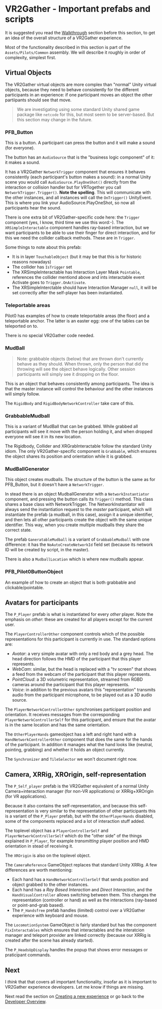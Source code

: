 # VR2Gather - Important prefabs and scripts

It is suggested you read the [Walkthrough](03-walkthrough.md) section before this section, to get an idea of the overall structure of a VR2Gather experience.

Most of the functionality described in this section is part of the `Assets/Pilots/Common` assembly. We will describe it roughly in order of complexity, simplest first.

## Virtual Objects

The VR2Gather virtual objects are more complex than "normal" Unity virtual objects, because they need to behave consistently for the different participants in an experience: if one participant moves an object the other partiipants should see that move.

> We are investigating using some standard Unity shared game package like `netcode` for this, but most seem to be server-based. But this section may change in the future.

### PFB_Button

This is a button. A participant can press the button and it will make a sound (for everyone).

The button has an `AudioSource` that is the "business logic component" of it: it makes a sound.

It has a VR2Gather  `NetworkTrigger` component that ensures it behaves consistently (each participant's button makes a sound): in a normal Unity scene you would call `AudioSource.PlayOneShot()` directly from the interaction or collision handler but for VRTogether you call `NetworkTrigger.Trigger()`. **Note the spelling**. This will communicate with the other instances, and all instances will call the `OnTrigger()` UnityEvent. This is where you link your AudioSource.PlayOneShot, so now all participants hear the sound.

There is one extra bit of VR2Gather-specific code here: the `Trigger` component (yes, I know, third time we use this word:-). The `XRSimpleInteractable` component handles ray-based interaction, but we want participants to be able to use their finger for direct interaction, and for this we need the collider callback methods. These are in `Trigger`.

Some things to note about this prefab:

- It is in layer `TouchableObject` (but it may be that this is for historic reasons nowadays)
- The collider has `IsTrigger` set
- The XRSimpleInteractable has Interaction Layer Mask `Pointable`, references the collider mentiond above and ints interactable event Activate goes to `Trigger.OnActivate`.
- The XRSimpleInterctable should have Interaction Manager `null`, it will be set correctly after the self-player has been instantiated.

### Teleportable areas

Pilot0 has examples of how to create teleportable areas (the floor) and a teleportable anchor. The latter is an easter egg: one of the tables can be teleported on to.

There is no special VR2Gather code needed.

### MudBall

> Note: grabbable objects (below) that are thrown don't currently behave as they should. When thrown, only the person that did the throwing will see the object behave logically. Other session participants will simply see it dropping on the floor.

This is an object that behaves consistently among participants. The idea is that the master instance will control the behaviour and the other instances will simply follow.

The `RigidBody` and `RigidBodyNetworkController` take care of this.

### GrabbableMudball

This is a variant of MudBall that can be grabbed. While grabbed all participants will see it move with the person holding it, and when dropped everyone will see it in its new location.

The Rigidbody, Collider and XRGrabInteractable follow the standard Unity idiom. The only VR2Gather-specific component is `Grabbable`, which ensures the object shares its position and orientation while it is grabbed.

### MudBallGenerator

This object creates mudballs. The structure of the button is the same as for PFB_Button, but it doesn't have a `NetworkTrigger`.

In stead there is an object MudballGenerator with a `NetworkInstantiator` component, and pressing the button calls its `Trigger()` method. This class shares a base class with NetworkTrigger. The NetworkInstantiator will always send the instantiation request to the _master_ participant, which will instantiate the prefab (a mudball, in this case), assign it a unique identifier, and then lets all other participants create the object with the same unique identifier. This way, when you create multiple mudballs they share the correct state.

The prefab `GaneratableMudball` is a variant of `GrabbableMudball` with one difference: it has the `NoAutoCreateNetworkId` field set (because its network ID will be created by script, in the master).

There is also a `MudballLocation` which is where new mudballs appear.

### PFB_Pilot0ButtonObject

An example of how to create an object that is both grabbable and clickable/pointable.

## Avatars for participants

The `P_Player` prefab is what is instantiated for every _other_ player. Note the emphasis on _other_: these are created for all players except for the current user.

The `PlayerControllerOther` component controls which of the possible representations for this participant is currently in use. The standard options are:

- _Avatar_: a very simple avatar with only a red body and a grey head. The head direction follows the HMD of the participant that this player represents.
- _WebCam_: similar, but the head is replaced with a "tv screen" that shows a feed from the webcam of the participant that this player represents.
- _PointCloud_: a 3D volumetric representation, streamed from RGBD cameras around the participant that this player represents.
- _Voice_: in addition to the previous avatars this "representation" transmits audio from the participant microphone, to be played out as a 3D audio source.

The `PlayerNetworkControllerOther` synchronises participant position and orientation. It receives messages from the corresponding `PlayerNetworkControllerSelf` for this participant, and ensure that the avatar is in the same location and has the same orientation.

The `OtherPlayerHands` gameobject has a left and right hand with a `HandNetworkControllerOther` component that does the same for the hands of the participant. In addition it manages what the hand looks like (neutral, pointing, grabbing) and whether it holds an object currently.

The `Synchronizer` and `TileSelector` we won't document right now.

## Camera, XRRig, XROrigin, self-representation

The `P_Self_player` prefab is the VR2Gather equivalent of a normal Unity Camera+interaction manager (for non-VR applications) or XRRig+XROrigin (for VR applications).

Because it also contains the self-representation, and because this self-representation is very similar to the representation of other participants this is a variant of the `P_Player` prefab, but with the `OtherPlayerHands` disabled, some of the components replaced and a lot of interaction stuff added.

The toplevel object has a `PlayerControllerSelf` and `PlayerNetworkControllerSelf` which do the "other side" of the things explained in `P_Player`, for example _transmitting_ player position and HMD orientation in stead of receiving it.

The `XROrigin` is also on the toplevel object.

The `CameraReference` GameObject replaces that standard Unity XRRig. A few differences are worth mentioning:

- Each hand has a `HandNetworkControllerSelf` that sends position and object grabbed to the other instances.
- Each hand has a _Ray Based Interaction_ and _Direct Interaction_, and the `HandVisualController` allows switching between them. This changes the representation (controller or hand) as well as the interactions (ray-based or point-and-grab based).
- The `P_Handsfree` prefab handles (limited) control over a VR2Gather experience with keyboard and mouse.

The `LocomotionSystem` GameObject is fairly standard but has the component `FixInteractables` which ensures that interactables and the interatcion manager and teleport provider are linked correctly (because our XRRig is created after the scene has already started).

The `P_HeadsUpDisplay` handles the popup that shows error messages or praticipant commands.

## Next

I _think_ that that covers all important functionality, insofar as it is important to VR2Gather experience developers. Let me know if things are missing.

Next read the section on [Creating a new experience](10-createnew.md) or go back to the [Developer Overview](01-overview.md).
